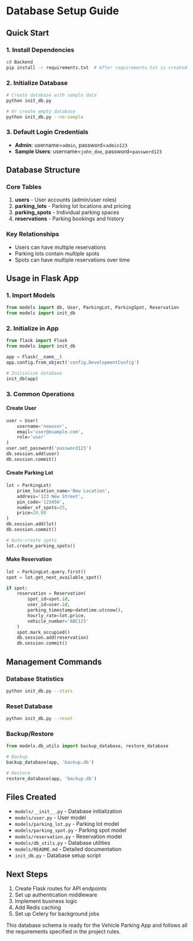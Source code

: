 # Database Setup Guide

## Quick Start

### 1. Install Dependencies
```bash
cd Backend
pip install -r requirements.txt  # After requirements.txt is created
```

### 2. Initialize Database
```bash
# Create database with sample data
python init_db.py

# Or create empty database
python init_db.py --no-sample
```

### 3. Default Login Credentials
- **Admin**: username=`admin`, password=`admin123`
- **Sample Users**: username=`john_doe`, password=`password123`

## Database Structure

### Core Tables
1. **users** - User accounts (admin/user roles)
2. **parking_lots** - Parking lot locations and pricing
3. **parking_spots** - Individual parking spaces
4. **reservations** - Parking bookings and history

### Key Relationships
- Users can have multiple reservations
- Parking lots contain multiple spots
- Spots can have multiple reservations over time

## Usage in Flask App

### 1. Import Models
```python
from models import db, User, ParkingLot, ParkingSpot, Reservation
from models import init_db
```

### 2. Initialize in App
```python
from flask import Flask
from models import init_db

app = Flask(__name__)
app.config.from_object('config.DevelopmentConfig')

# Initialize database
init_db(app)
```

### 3. Common Operations

#### Create User
```python
user = User(
    username='newuser',
    email='user@example.com',
    role='user'
)
user.set_password('password123')
db.session.add(user)
db.session.commit()
```

#### Create Parking Lot
```python
lot = ParkingLot(
    prime_location_name='New Location',
    address='123 New Street',
    pin_code='123456',
    number_of_spots=25,
    price=20.00
)
db.session.add(lot)
db.session.commit()

# Auto-create spots
lot.create_parking_spots()
```

#### Make Reservation
```python
lot = ParkingLot.query.first()
spot = lot.get_next_available_spot()

if spot:
    reservation = Reservation(
        spot_id=spot.id,
        user_id=user.id,
        parking_timestamp=datetime.utcnow(),
        hourly_rate=lot.price,
        vehicle_number='ABC123'
    )
    spot.mark_occupied()
    db.session.add(reservation)
    db.session.commit()
```

## Management Commands

### Database Statistics
```bash
python init_db.py --stats
```

### Reset Database
```bash
python init_db.py --reset
```

### Backup/Restore
```python
from models.db_utils import backup_database, restore_database

# Backup
backup_database(app, 'backup.db')

# Restore
restore_database(app, 'backup.db')
```

## Files Created

- `models/__init__.py` - Database initialization
- `models/user.py` - User model
- `models/parking_lot.py` - Parking lot model
- `models/parking_spot.py` - Parking spot model
- `models/reservation.py` - Reservation model
- `models/db_utils.py` - Database utilities
- `models/README.md` - Detailed documentation
- `init_db.py` - Database setup script

## Next Steps

1. Create Flask routes for API endpoints
2. Set up authentication middleware
3. Implement business logic
4. Add Redis caching
5. Set up Celery for background jobs

This database schema is ready for the Vehicle Parking App and follows all the requirements specified in the project rules. 